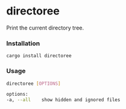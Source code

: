 # directoree

Print the current directory tree.

### Installation

`cargo install directoree`

### Usage

```bash
directoree [OPTIONS]

options:
-a, --all    show hidden and ignored files
```
